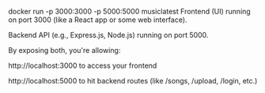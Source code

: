
docker  run -p 3000:3000  -p 5000:5000 musiclatest
Frontend (UI) running on port 3000 (like a React app or some web interface).

Backend API (e.g., Express.js, Node.js) running on port 5000.

By exposing both, you're allowing:

http://localhost:3000 to access your frontend

http://localhost:5000 to hit backend routes (like /songs, /upload, /login, etc.)

